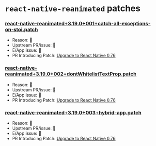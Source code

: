 # `react-native-reanimated` patches

### [react-native-reanimated+3.19.0+001+catch-all-exceptions-on-stoi.patch](react-native-reanimated+3.19.0+001+catch-all-exceptions-on-stoi.patch)

- Reason: 🛑
- Upstream PR/issue: 🛑
- E/App issue: 🛑
- PR Introducing Patch: [Upgrade to React Native 0.76](https://github.com/Expensify/App/pull/51475)

### [react-native-reanimated+3.19.0+002+dontWhitelistTextProp.patch](react-native-reanimated+3.19.0+002+dontWhitelistTextProp.patch)

- Reason: 🛑
- Upstream PR/issue: 🛑
- E/App issue: 🛑
- PR Introducing Patch: [Upgrade to React Native 0.76](https://github.com/Expensify/App/pull/51475) 

### [react-native-reanimated+3.19.0+003+hybrid-app.patch](react-native-reanimated+3.19.0+003+hybrid-app.patch)

- Reason: 🛑
- Upstream PR/issue: 🛑
- E/App issue: 🛑
- PR Introducing Patch: [Upgrade to React Native 0.76](https://github.com/Expensify/App/pull/51475)
